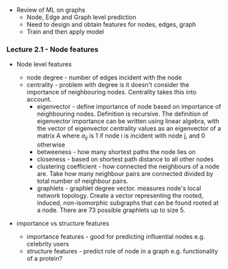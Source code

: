 
* Review of ML on graphs
  * Node, Edge and Graph level prediction
  * Need to design and obtain features for nodes, edges, graph
  * Train and then apply model

### Lecture 2.1 - Node features

* Node level features
  * node degree - number of edges incident with the node
  * centrality - problem with degree is it doesn't consider the importance of neighbouring nodes. Centrality takes this into account.
    * eigenvector - define importance of node based on importance of neighbouring nodes. Definition is recursive. The definition of eigenvector importance can be written using linear algebra, with the vector of eigenvector centrality values as an eigenvector of a matrix A where $a_{ij}$ is 1 if node i is incident with node j, and 0 otherwise
    * betweeness - how many shortest paths the node lies on
    * closeness - based on shortest path distance to all other nodes
    * clustering coefficient - how connected the neighbours of a node are. Take how many neighbour pairs are connected divided by total number of neighbour pairs.
    * graphlets - graphlet degree vector. measures node's local network topology. Create a vector representing the rooted, induced, non-isomorphic subgraphs that can be found rooted at a node. There are 73 possible graphlets up to size 5.

* importance vs structure features
  * importance features - good for predicting influential nodes e.g. celebrity users
  * structure features - predict role of node in a graph e.g. functionality of a protein?

